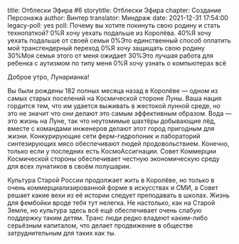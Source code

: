 title: Отблески Эфира #6
storytitle: Отблески Эфира
chapter: Создание Персонажа
author: Винтер
translator: Миндраж
date: 2021-12-31 17:54:00
legacy-poll: yes
poll: Почему вы хотите покинуть свою родину и стать технопаткой?
      0%Я хочу уехать подальше из Королёва.
      40%Я хочу уехать подальше от своей семьи
      0%Это единственный способ оплатить мой трансгендерный переход
      0%Я хочу защищать свою родину
      30%Моя семья этого от меня ожидает
      30%Это лучшая работа для ребенка с аутизмом по типу меня
      0%Я хочу узнать о компьютерах всё



Доброе утро, Лунарианка!

Вы были рождены 182 полных месяца назад в Королёве — одном из самых старых поселений на Космической стороне Луны. Ваша нация гордится тем, что им удается выживать в жестокой лунной среде, но это не значит что они делают это самым эффективным образом. Вода — это жизнь на Луне, так что неутомимые шахтёры добывающие лёд, вместе с командами инженеров делают этот город пригодным для жизни. Конкурирующие сети ферм-гидропоник и лабораторий синтезирующих мясо обеспечивают людей продовольствием. Конечно, только если у последних есть КосмоАссигнации. Совет Коммерции Космической стороны обеспечивает честную экономическую среду для всех лунатиков в своём полушарии.

Культура Старой России продолжает жить в Королёве, но только в очень коммерциализированной форме в искусствах и СМИ, а Совет решает какие вехи из её истории следует преподавать в школах. Жизнь для фембойки вроде тебя тут нелегка. Не настолько, как на Старой Земле, но культура здесь всё ещё обеспечивает очень слабую поддержку таким детям. Транс люди редко владеют каким-либо серьёзным капиталом, что делает продвижение в обществе затруднительным для таких как ты.